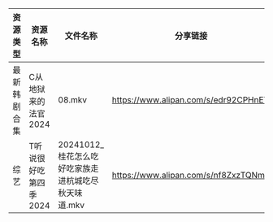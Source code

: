 | 资源类型   | 资源名称          | 文件名称                             | 分享链接                                 | 更新时间                |
| ------ | ------------- | -------------------------------- | ------------------------------------ | ------------------- |
| 最新韩剧合集 | C从地狱来的法官2024  | 08.mkv                           | https://www.alipan.com/s/edr92CPHnET | 2024-10-13 00:05:19 |
| 综艺     | T听说很好吃第四季2024 | 20241012_桂花怎么吃好吃家族走进杭城吃尽秋天味道.mkv | https://www.alipan.com/s/nf8ZxzTQNmB | 2024-10-13 00:07:40 |
